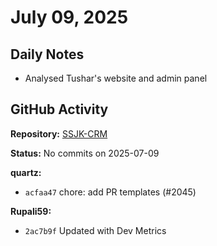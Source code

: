 ﻿# July 09, 2025

## Daily Notes

- Analysed Tushar's website and admin panel

## GitHub Activity

**Repository:** [SSJK-CRM](https://github.com/Rupali59/SSJK-CRM)

**Status:** No commits on 2025-07-09

**quartz:**
- `acfaa47` chore: add PR templates (#2045)

**Rupali59:**
- `2ac7b9f` Updated with Dev Metrics
